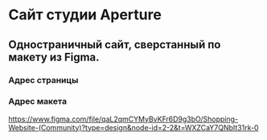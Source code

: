 # Сайт студии Aperture

## Одностраничный сайт, сверстанный по макету из Figma.

### Адрес страницы


### Адрес макета
https://www.figma.com/file/qaL2qmCYMyBvKFr6D9g3bO/Shopping-Website-(Community)?type=design&node-id=2-2&t=WXZCaY7QNbIt31rk-0
